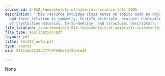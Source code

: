 ```yaml
---
course_id: 3-012-fundamentals-of-materials-science-fall-2005
description: 'This resource provides class notes on topics such as physical properties
  and their relation to symmetry, Curie?s principle, erasure: nucleation and growth
  of crystalline material, Te-Sb-GeAlloy, and structural descriptors.'
file_location: /coursemedia/3-012-fundamentals-of-materials-science-fall-2005/9f311ae4233a277c9705be7af54dced4_lec21b_note.pdf
file_type: application/pdf
layout: pdf
title: lec21b_note.pdf
type: course
uid: 9f311ae4233a277c9705be7af54dced4

---
```

None